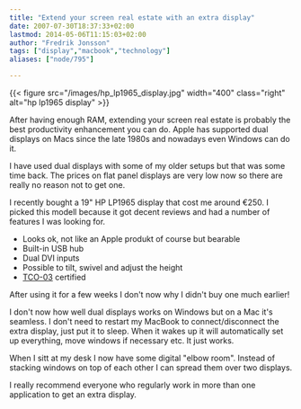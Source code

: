 ```yaml
---
title: "Extend your screen real estate with an extra display"
date: 2007-07-30T18:37:33+02:00
lastmod: 2014-05-06T11:15:03+02:00
author: "Fredrik Jonsson"
tags: ["display","macbook","technology"]
aliases: ["node/795"]

---
```


{{< figure src="/images/hp_lp1965_display.jpg" width="400" class="right" alt="hp lp1965 display" >}}

After having enough RAM, extending your screen real estate is probably the best productivity enhancement you can do. Apple has supported dual displays on Macs since the late 1980s and nowadays even Windows can do it.

I have used dual displays with some of my older setups but that was some time back. The prices on flat panel displays are very low now so there are really no reason not to get one.

I recently bought a 19" HP LP1965 display that cost me around €250. I picked this modell because it got decent reviews and had a number of features I was looking for.

* Looks ok, not like an Apple produkt of course but bearable
* Built-in USB hub
* Dual DVI inputs
* Possible to tilt, swivel and adjust the height
* [TCO-03](http://www.tcodevelopment.com/pls/nvp/Document.Show?CID=1200&MID=45) certified

After using it for a few weeks I don't now why I didn't buy one much earlier!

I don't now how well dual displays works on Windows but on a Mac it's seamless. I don't need to restart my MacBook to connect/disconnect the extra display, just put it to sleep. When it wakes up it will automatically set up everything, move windows if necessary etc. It just works.

When I sitt at my desk I now have some digital "elbow room". Instead of stacking windows on top of each other I can spread them over two displays.

I really recommend everyone who regularly work in more than one application to get an extra display.

